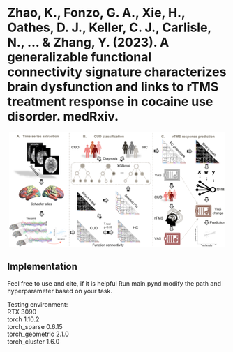 # Zhao, K., Fonzo, G. A., Xie, H., Oathes, D. J., Keller, C. J., Carlisle, N., ... & Zhang, Y. (2023). A generalizable functional connectivity signature characterizes brain dysfunction and links to rTMS treatment response in cocaine use disorder. medRxiv.

<div align=center>
<img width="496" alt="1669910392114" src="https://github.com/zhangyubrain/FCN-CUD-Phenotyping-rTMS/blob/main/img/1695421844211.png">
</div>

## Implementation<br />
Feel free to use and cite, if it is helpful
Run main.pynd modify the path and hyperparameter based on your task.

Testing environment:<br />
RTX 3090<br />
torch 1.10.2<br />
torch_sparse 0.6.15<br />
torch_geometric 2.1.0<br />
torch_cluster 1.6.0


